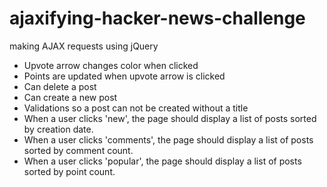 # ajaxifying-hacker-news-challenge
making AJAX requests using jQuery

- Upvote arrow changes color when clicked
- Points are updated when upvote arrow is clicked
- Can delete a post
- Can create a new post
- Validations so a post can not be created without a title
- When a user clicks 'new', the page should display a list of posts sorted by creation date.
- When a user clicks 'comments', the page should display a list of posts sorted by comment count.
- When a user clicks 'popular', the page should display a list of posts sorted by point count.